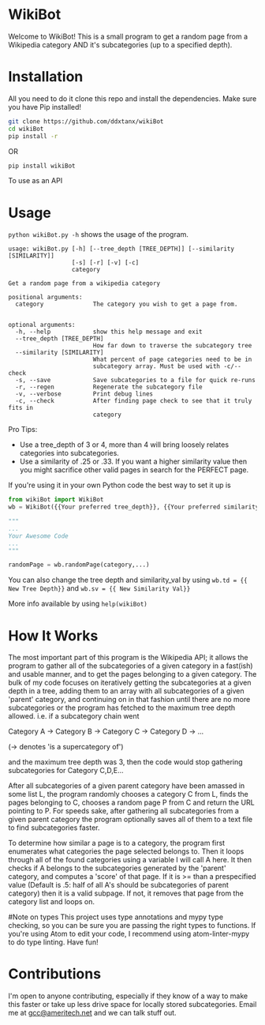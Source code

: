 # WikiBot
Welcome to WikiBot! This is a small program to get a random page from a Wikipedia category AND it's subcategories (up to a specified depth).

# Installation
All you need to do it clone this repo and install the dependencies. Make sure you have Pip installed!

```bash
git clone https://github.com/ddxtanx/wikiBot
cd wikiBot
pip install -r
```

OR

```bash
pip install wikiBot
```
To use as an API

# Usage
`python wikiBot.py -h` shows the usage of the program.
```
usage: wikiBot.py [-h] [--tree_depth [TREE_DEPTH]] [--similarity [SIMILARITY]]
                  [-s] [-r] [-v] [-c]
                  category

Get a random page from a wikipedia category

positional arguments:
  category              The category you wish to get a page from.


optional arguments:
  -h, --help            show this help message and exit
  --tree_depth [TREE_DEPTH]
                        How far down to traverse the subcategory tree
  --similarity [SIMILARITY]
                        What percent of page categories need to be in
                        subcategory array. Must be used with -c/--check
  -s, --save            Save subcategories to a file for quick re-runs
  -r, --regen           Regenerate the subcategory file
  -v, --verbose         Print debug lines
  -c, --check           After finding page check to see that it truly fits in
                        category
```

Pro Tips:
* Use a tree_depth of 3 or 4, more than 4 will bring loosely relates categories into subcategories.
* Use a similarity of .25 or .33. If you want a higher similarity value then you might sacrifice other valid pages in
search for the PERFECT page.

If you're using it in your own Python code the best way to set it up is
```python
from wikiBot import WikiBot
wb = WikiBot({{Your preferred tree_depth}}, {{Your preferred similarity_val}})

"""
...
Your Awesome Code
...
"""

randomPage = wb.randomPage(category,...)
```

You can also change the tree depth and similarity_val by using `wb.td = {{ New Tree Depth}}` and `wb.sv = {{ New Similarity Val}}`

More info available by using `help(wikiBot)`
# How It Works
The most important part of this program is the Wikipedia API; it allows the program to gather all of the subcategories of a given category in a fast(ish) and usable manner, and to get the pages belonging to a given category. The bulk of my code focuses on iteratively getting the subcategories at a given depth in a tree, adding them to an array with all subcategories of a given 'parent' category, and continuing on in that fashion until there are no more subcategories or the program has fetched to the maximum tree depth allowed. i.e. if a subcategory chain went

Category A -> Category B -> Category C -> Category D -> ...

(-> denotes 'is a supercategory of')

and the maximum tree depth was 3, then the code would stop gathering subcategories for Category C,D,E...

After all subcategories of a given parent category have been amassed in some list L, the program randomly chooses a category C from L, finds the pages belonging to C, chooses a random page P from C and return the URL pointing to P. For speeds sake, after gathering all subcategories from a given parent category the program optionally saves all of them to a text file to find subcategories faster.


To determine how similar a page is to a category, the program first enumerates what categories the page selected belongs to. Then it loops through all of the found categories using a variable I will call A here. It then checks if A belongs to the subcategories generated by the 'parent' category, and computes a 'score' of that page. If it is >= than a prespecified value (Default is .5: half of all A's should be subcategories of parent category) then it is a valid subpage. If not, it removes that page from the category list and loops on.

#Note on types
This project uses type annotations and mypy type checking, so you can be sure you are passing the right types to functions. If you're using Atom to edit your code, I recommend using atom-linter-mypy to do type linting. Have fun!

# Contributions
I'm open to anyone contributing, especially if they know of a way to make this faster or take up less drive space for locally stored subcategories. Email me at gcc@ameritech.net and we can talk stuff out.
